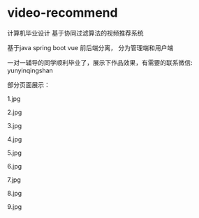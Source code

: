 # video-recommend
计算机毕业设计 基于协同过滤算法的视频推荐系统

基于java spring boot vue 
前后端分离， 分为管理端和用户端

一对一辅导的同学顺利毕业了，展示下作品效果，有需要的联系微信: yunyinqingshan

部分页面展示：

1.jpg

2.jpg

3.jpg

4.jpg

5.jpg

6.jpg

7.jpg

8.jpg

9.jpg
